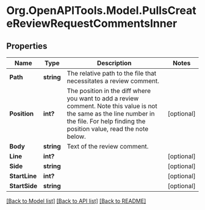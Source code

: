 # Org.OpenAPITools.Model.PullsCreateReviewRequestCommentsInner

## Properties

Name | Type | Description | Notes
------------ | ------------- | ------------- | -------------
**Path** | **string** | The relative path to the file that necessitates a review comment. | 
**Position** | **int?** | The position in the diff where you want to add a review comment. Note this value is not the same as the line number in the file. For help finding the position value, read the note below. | [optional] 
**Body** | **string** | Text of the review comment. | 
**Line** | **int?** |  | [optional] 
**Side** | **string** |  | [optional] 
**StartLine** | **int?** |  | [optional] 
**StartSide** | **string** |  | [optional] 

[[Back to Model list]](../README.md#documentation-for-models) [[Back to API list]](../README.md#documentation-for-api-endpoints) [[Back to README]](../README.md)

